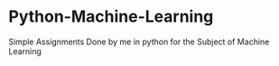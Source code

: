 # Python-Machine-Learning

Simple Assignments Done by me in python for the Subject of Machine Learning
